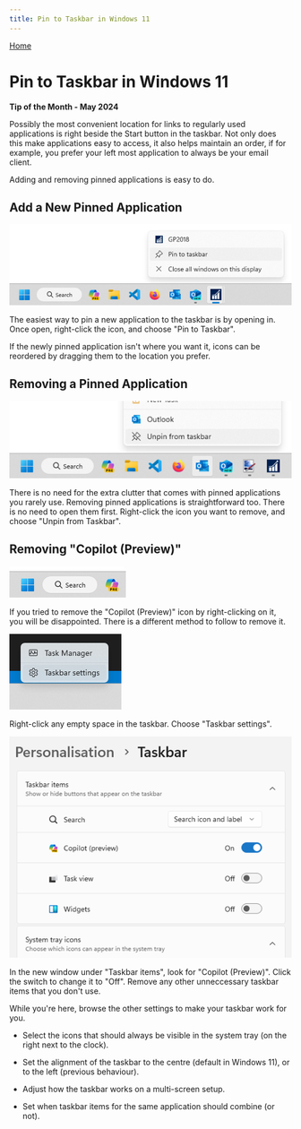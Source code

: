 ```yaml
---
title: Pin to Taskbar in Windows 11
---
```


[Home](https://cityssm.github.io/tip-of-the-month/)

# Pin to Taskbar in Windows 11

**Tip of the Month - May 2024**

Possibly the most convenient location for links to regularly used applications is right beside the Start button
in the taskbar. Not only does this make applications easy to access, it also helps maintain an order,
if for example, you prefer your left most application to always be your email client.

Adding and removing pinned applications is easy to do.

## Add a New Pinned Application

![Pin to Taskbar Popup Menu](pin-to-taskbar.png)

The easiest way to pin a new application to the taskbar is by opening in.
Once open, right-click the icon, and choose "Pin to Taskbar".

If the newly pinned application isn't where you want it,
icons can be reordered by dragging them to the location you prefer.

## Removing a Pinned Application

![Unpin from Taskbar Popup Menu](unpin-from-taskbar.png)

There is no need for the extra clutter that comes with pinned applications you rarely use.
Removing pinned applications is straightforward too. There is no need to open them first.
Right-click the icon you want to remove, and choose "Unpin from Taskbar".

## Removing "Copilot (Preview)"

![Copilot (Preview) Icon](copilot.png)

If you tried to remove the "Copilot (Preview)" icon by right-clicking on it,
you will be disappointed. There is a different method to follow to remove it.

![Taskbar Settings Popup Menu](taskbar-settings.png)

Right-click any empty space in the taskbar. Choose "Taskbar settings".

![Taskbar Personalization Settings](taskbar-settings-2.png)

In the new window under "Taskbar items", look for "Copilot (Preview)".
Click the switch to change it to "Off".
Remove any other unneccessary taskbar items that you don't use.

While you're here, browse the other settings to make your taskbar work for you.

- Select the icons that should always be visible in the system tray (on the right next to the clock).

- Set the alignment of the taskbar to the centre (default in Windows 11),
  or to the left (previous behaviour).

- Adjust how the taskbar works on a multi-screen setup.

- Set when taskbar items for the same application should combine (or not).
